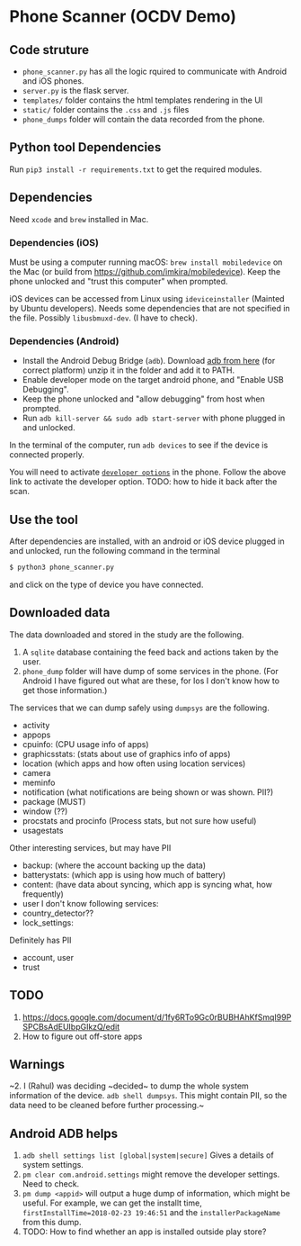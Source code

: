 # Phone Scanner (OCDV Demo)


## Code struture  
* `phone_scanner.py` has all the logic rquired to communicate with Android and
  iOS phones.
* `server.py` is the flask server. 
* `templates/` folder contains the html templates rendering in the UI
* `static/` folder contains the `.css` and `.js` files 
* `phone_dumps` folder will contain the data recorded from the phone. 

## Python tool Dependencies
Run `pip3 install -r requirements.txt` to get the required modules.


## Dependencies 
Need `xcode` and `brew` installed in Mac.

### Dependencies (iOS)
Must be using a computer running macOS:
`brew install mobiledevice` on the Mac (or build from
https://github.com/imkira/mobiledevice).
Keep the phone unlocked and "trust this computer" when prompted.

iOS devices can be accessed from Linux using `ideviceinstaller` (Mainted by
Ubuntu developers).  Needs some dependencies that are not specified in the
file. Possibly `libusbmuxd-dev`. (I have to check). 



### Dependencies (Android)
* Install the Android Debug Bridge (`adb`). 
  Download [adb from here](https://androidsdkoffline.blogspot.com/p/android-sdk-platform-tools.html)
  (for correct platform) unzip it in the folder and add it to PATH. 
* Enable developer mode on the target android phone, and "Enable USB Debugging".
* Keep the phone unlocked and "allow debugging" from host when prompted.  
* Run `adb kill-server && sudo adb start-server` with phone plugged in and
  unlocked.

In the terminal of the computer, run `adb devices` to see if the device is connected properly.

You will need to activate [`developer
options`](https://developer.android.com/studio/debug/dev-options.html) in the
phone. Follow the above link to activate the developer option. TODO: how to hide
it back after the scan.



## Use the tool
After dependencies are installed, with an android or iOS device plugged in and
unlocked, run the following command in the terminal

```bash
$ python3 phone_scanner.py
``` 
and click on the type of device you have connected.  


## Downloaded data ##
The data downloaded and stored in the study are the following. 
1. A `sqlite` database containing the feed back and actions taken by the user. 
2. `phone_dump` folder will have dump of some services in the phone. (For Android I have figured out what are these, for Ios I don't know how to get those information.)

The services that we can dump safely using `dumpsys` are the following.
* activity
* appops
* cpuinfo: (CPU usage info of apps)
* graphicsstats: (stats about use of graphics info of apps)
* location (which apps and how often using location services)
* camera
* meminfo
* notification (what notifications are being shown or was shown. PII?)
* package (MUST)
* window (??)
* procstats and procinfo (Process stats, but not sure how useful)
* usagestats
    
Other interesting services, but may have PII
* backup: (where the account backing up the data)
* batterystats: (which app is using how much of battery)
* content: (have data about syncing, which app is syncing what, how frequently)
* user
I don't know following services:
* country_detector??
* lock_settings:

Definitely has PII
* account, user
* trust

## TODO
1. https://docs.google.com/document/d/1fy6RTo9Gc0rBUBHAhKfSmqI99PSPCBsAdEUIbpGIkzQ/edit
2. How to figure out off-store apps


## Warnings  
~2. I (Rahul) was deciding ~decided~ to dump the whole system information of the device. `adb
shell dumpsys`. This might contain PII, so the data need to be cleaned before
further processing.~




## Android ADB helps
1. `adb shell settings list [global|system|secure]` Gives a details of system settings. 
2. `pm clear com.android.settings` might remove the developer settings. Need to check.
3. `pm dump <appid>` will output a huge dump of information, which might be useful. For example, we can get the installt time, 
   `firstInstallTime=2018-02-23 19:46:51` and the `installerPackageName` from this dump. 
4. TODO: How to find whether an app is installed outside play store?

